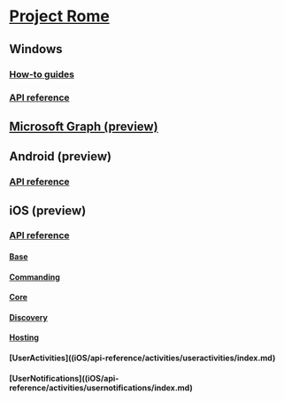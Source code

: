 # [Project Rome](index.md)

## Windows
### [How-to guides](https://docs.microsoft.com/windows/uwp/launch-resume/connected-apps-and-devices)
### [API reference](https://docs.microsoft.com/uwp/api/windows.system.remotesystems)

## [Microsoft Graph (preview)](MSGraph/index.md)

## Android (preview)
### [API reference](https://docs.microsoft.com/java/api/com.microsoft.connecteddevices.base._async_operation.asyncoperation)


## iOS (preview)
### [API reference](iOS/api-reference/index.md)
#### [Base](iOS/api-reference/relay/base/index.md)
#### [Commanding](iOS/api-reference/relay/commanding/index.md)
#### [Core](iOS/api-reference/relay/core/index.md)
#### [Discovery](iOS/api-reference/relay/discovery/index.md)
#### [Hosting](iOS/api-reference/relay/hosting/index.md)
#### [UserActivities]((iOS/api-reference/activities/useractivities/index.md)
#### [UserNotifications]((iOS/api-reference/activities/usernotifications/index.md)
